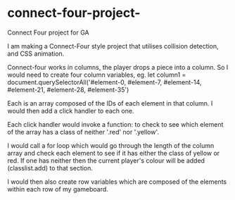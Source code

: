 # connect-four-project-
Connect Four project for GA

I am making a Connect-Four style project that utilises collision detection, and CSS animation. 

Connect-four works in columns, the player drops a piece into a column. So I would need to create four column variables, 
	eg. let column1 = document.querySelectorAll('#element-0, #element-7, #element-14, #element-21, #element-28, #element-35')

Each is an array composed of the IDs of each element in that column. I would then add a click handler to each one. 

Each click handler would invoke a function: to check to see which element of the array has a class of neither '.red' nor '.yellow'.

I would call a for loop which would go through the length of the column array and check each element to see if it has either the class of yellow or red. 
If one has neither then the current player's colour will be added (classlist.add) to that section. 

I would then also create row variables which are composed of the elements within each row of my gameboard. 

